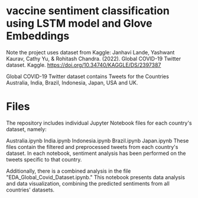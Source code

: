 # vaccine sentiment classification using LSTM model and Glove Embeddings 



Note the project uses dataset from Kaggle: Janhavi Lande, Yashwant Kaurav, Cathy Yu, & Rohitash Chandra. (2022). Global COVID-19 Twitter dataset. Kaggle. https://doi.org/10.34740/KAGGLE/DS/2397387

Global COVID-19 Twitter dataset contains Tweets for the Countries Australia, India, Brazil, Indonesia, Japan, USA and UK.
# Files
The repository includes individual Jupyter Notebook files for each country's dataset, namely:

Australia.ipynb
India.ipynb
Indonesia.ipynb
Brazil.ipynb
Japan.ipynb
These files contain the filtered and preprocessed tweets from each country's dataset. In each notebook, sentiment analysis has been performed on the tweets specific to that country.

Additionally, there is a combined analysis in the file "EDA_Global_Covid_Dataset.ipynb." This notebook presents data analysis and data visualization, combining the predicted sentiments from all countries' datasets.
